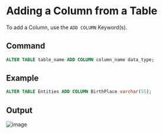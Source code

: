 # Adding a Column from a Table

To add a Column, use the `ADD COLUMN` Keyword(s).

## Command

```sql
ALTER TABLE table_name ADD COLUMN column_name data_type;
```

## Example

```sql
ALTER TABLE Entities ADD COLUMN BirthPlace varchar(55);
```

## Output

![image](https://github.com/DrNeonsy/SQL-Note-Collection/assets/118444485/2c457ad6-41e6-41bc-8fa9-7d41b3558120)

